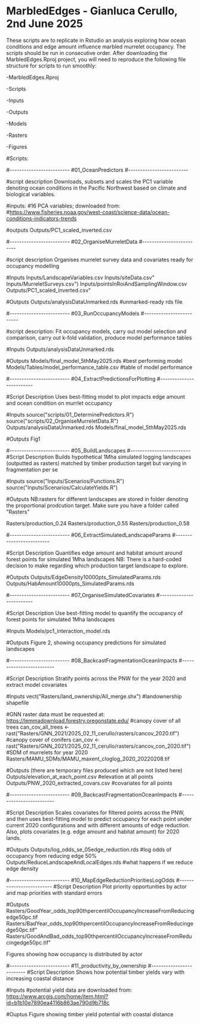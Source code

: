 # MarbledEdges - Gianluca Cerullo, 2nd June 2025

These scripts are to replicate in Rstudio an analysis exploring how ocean conditions and edge amount influence marbled murrelet occupancy. The scripts should be run in consecutive order. After downloading the MarbledEdges.Rproj project, you will need to reproduce the following file structure for scripts to run smoothly:

-MarbledEdges.Rproj

-Scripts

-Inputs

-Outputs

-Models

-Rasters

-Figures

#Scripts: 

#-------------------------
#01_OceanPredictors
#-------------------------

#script description 
Downloads, subsets and scales the PC1 variable denoting ocean conditions in 
the Pacific Northwest based on climate and biological variables. 

#inputs: 
#16 PCA variables; downloaded from: 
#https://www.fisheries.noaa.gov/west-coast/science-data/ocean-conditions-indicators-trends

#outputs
Outputs/PC1_scaled_inverted.csv

#-------------------------
#02_OrganiseMurreletData
#-------------------------

#script description 
Organises murrelet survey data and covariates ready for occupancy modelling

#Inputs
Inputs/LandscapeVariables.csv
Inputs/siteData.csv"
Inputs/MurreletSurveys.csv")
Inputs/pointsInRoiAndSamplingWindow.csv
Outputs/PC1_scaled_inverted.csv" 

#Outputs
Outputs/analysisDataUnmarked.rds #unmarked-ready rds file

#-------------------------
#03_RunOccupancyModels
#-------------------------

#script description: 
Fit occupancy models, carry out model selection and comparison, carry out k-fold validation, 
produce model performance tables

#Inputs
Outputs/analysisDataUnmarked.rds

#Outputs
Models/final_model_5thMay2025.rds #best performing model
Models/Tables/model_performance_table.csv #table of model performance

#-------------------------
#04_ExtractPredictionsForPlotting
#-------------------------

#Script Description
Uses best-fitting model to plot impacts edge amount and ocean condition on murrlet occupancy

#Inputs 
source("scripts/01_DeterminePredictors.R")
source("scripts/02_OrganiseMurreletData.R")
Outputs/analysisDataUnmarked.rds
Models/final_model_5thMay2025.rds

#Outputs
Fig1

#-------------------------
#05_BuildLandscapes
#-------------------------
#Script Description 
Builds hypothetical 1Mha simulated logging landscapes (outputted as rasters) 
matched by timber production target but varying in fragmentation per se

#Inputs
source("Inputs/Scenarios/Functions.R")
source("Inputs/Scenarios/CalculateYields.R")

#Outputs 
NB:rasters for different landscapes are stored in folder denoting the proportional
prodcution target. Make sure you have a folder called "Rasters"

Rasters/production_0.24
Rasters/production_0.55
Rasters/production_0.58

#-------------------------
#06_ExtractSimulatedLandscapeParams
#-------------------------

#Script Description 
Quantifies edge amount and habitat amount around forest points for simulated 
1Mha landscapes
NB: There is a hard-coded decision to make regarding which production target landscape to explore. 

#Outputs
Outputs/EdgeDensity10000pts_SimulatedParams.rds
Outputs/HabAmount10000pts_SimulatedParams.rds

#-------------------------
#07_OrganiseSimulatedCovariates
#-------------------------

#Script Description 
Use best-fitting model to quantify the occupancy of forest points for simulated 1Mha landscapes

#Inputs
Models/pc1_interaction_model.rds

#Outputs
Figure 2, showing occupancy predictions for simulated landscapes

#-------------------------
#08_BackcastFragmentationOceanImpacts
#-------------------------

#Script Description 
Stratify points across the PNW for the year 2020 and extract model covariates 

#Inputs
vect("Rasters/land_ownership/All_merge.shx") #landownership shapefile

#GNN raster data must be requested at: https://lemmadownload.forestry.oregonstate.edu/
#canopy cover of all trees
can_cov_all_trees <- rast("Rasters/GNN_2021/2025_02_11_cerullo/rasters/cancov_2020.tif")
#canopy cover of conifers
can_cov <- rast("Rasters/GNN_2021/2025_02_11_cerullo/rasters/cancov_con_2020.tif")
#SDM of murrelets for year 2020
Rasters/MAMU_SDMs/MAMU_maxent_cloglog_2020_20220208.tif

#Outputs (there are temporary files produced which are not listed here)
Outputs/elevation_at_each_point.csv #elevation at all points
Outputs/PNW_2020_extracted_covars.csv #covariates for all points


#-------------------------
#09_BackcastFragmentationOceanImpacts
#-------------------------

#Script Description 
Scales covariates for filtered points across the PNW, and then uses best-fitting model
to predict occupancy for each point under current 2020 configurations and with different
amounts of edge reduction. Also, plots covariates (e.g. edge amount and habitat amount) for 2020 lands.

#Outputs
Outputs/log_odds_se_05edge_reduction.rds #log odds of occupancy from reducing edge 50%
Outputs/ReduceLandscapeAndLocalEdges.rds #what happens if we reduce edge density

#-------------------------
#10_MapEdgeReductionPrioritiesLogOdds
#-------------------------
#Script Description 
Plot priority opportunities by actor and map priorities with standard errors 

#Outputs
Rasters/GoodYear_odds_top90thpercentilOccupancyIncreaseFromReducingedge50pc.tif
Rasters/BadYear_odds_top90thpercentilOccupancyIncreaseFromReducingedge50pc.tif"
Rasters/GoodAndBad_odds_top90thpercentilOccupancyIncreaseFromReducingedge50pc.tif"

Figures showing how occupancy is distributed by actor  


#-------------------------
#11_productivity_by_ownership
#-------------------------
#Script Description 
Shows how potential timber yields vary with increasing coastal distance  

#Inputs
#potential yield data are downloaded from: https://www.arcgis.com/home/item.html?id=b1b10e7890ea4116b863ae790d9b718c

#Ouptus
Figure showing timber yield potential with coastal distance


